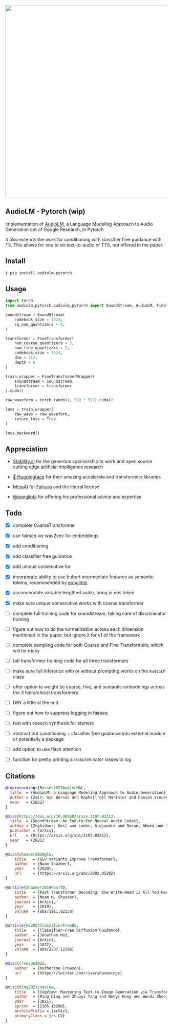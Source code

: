<img src="./audiolm.png" width="600px"></img>

## AudioLM - Pytorch (wip)

Implementation of <a href="https://google-research.github.io/seanet/audiolm/examples/">AudioLM</a>, a Language Modeling Approach to Audio Generation out of Google Research, in Pytorch

It also extends the work for conditioning with classifier free guidance with T5. This allows for one to do text-to-audio or TTS, not offered in the paper.

## Install

```bash
$ pip install audiolm-pytorch
```

## Usage

```python
import torch
from audiolm_pytorch.audiolm_pytorch import SoundStream, AudioLM, FineTransformer, FineTransformerWrapper

soundstream = SoundStream(
    codebook_size = 1024,
    rq_num_quantizers = 8,
)

transformer = FineTransformer(
    num_coarse_quantizers = 3,
    num_fine_quantizers = 5,
    codebook_size = 1024,
    dim = 512,
    depth = 6
)

train_wrapper = FineTransformerWrapper(
    soundstream = soundstream,
    transformer = transformer
).cuda()

raw_waveform = torch.randn(1, 320 * 512).cuda()

loss = train_wrapper(
    raw_wave = raw_waveform,
    return_loss = True
)

loss.backward()
```

## Appreciation

- <a href="https://stability.ai/">Stability.ai</a> for the generous sponsorship to work and open source cutting edge artificial intelligence research

- <a href="https://huggingface.co/">🤗 Huggingface</a> for their amazing accelerate and transformers libraries

- <a href="https://ai.facebook.com/">MetaAI</a> for <a href="https://github.com/facebookresearch/fairseq">Fairseq</a> and the liberal license

- <a href="https://github.com/eonglints">@eonglints</a> for offering his professional advice and expertise

## Todo

- [x] complete CoarseTransformer
- [x] use fairseq vq-wav2vec for embeddings
- [x] add conditioning
- [x] add classifier free guidance
- [x] add unique consecutive for 
- [x] incorporate ability to use hubert intermediate features as semantic tokens, recommended by <a href="https://github.com/lucidrains/audiolm-pytorch/discussions/13">eonglints</a>
- [x] accommodate variable lengthed audio, bring in eos token
- [x] make sure unique consecutive works with coarse transformer

- [ ] complete full training code for soundstream, taking care of discriminator training
- [ ] figure out how to do the normalization across each dimension mentioned in the paper, but ignore it for v1 of the framework
- [ ] complete sampling code for both Coarse and Fine Transformers, which will be tricky
- [ ] full transformer training code for all three transformers
- [ ] make sure full inference with or without prompting works on the `AudioLM` class
- [ ] offer option to weight tie coarse, fine, and semantic embeddings across the 3 hierarchical transformers
- [ ] DRY a little at the end
- [ ] figure out how to suppress logging in fairseq
- [ ] test with speech synthesis for starters
- [ ] abstract out conditioning + classifier free guidance into external module or potentially a package
- [ ] add option to use flash attention
- [ ] function for pretty printing all discriminator losses to log

## Citations

```bibtex
@inproceedings{Borsos2022AudioLMAL,
  title  = {AudioLM: a Language Modeling Approach to Audio Generation},
  author = {Zal{\'a}n Borsos and Rapha{\"e}l Marinier and Damien Vincent and Eugene Kharitonov and Olivier Pietquin and Matthew Sharifi and Olivier Teboul and David Grangier and Marco Tagliasacchi and Neil Zeghidour},
  year   = {2022}
}
```

```bibtex
@misc{https://doi.org/10.48550/arxiv.2107.03312,
  title  = {SoundStream: An End-to-End Neural Audio Codec},
  author = {Zeghidour, Neil and Luebs, Alejandro and Omran, Ahmed and Skoglund, Jan and Tagliasacchi, Marco},
  publisher = {arXiv},
  url    = {https://arxiv.org/abs/2107.03312},
  year   = {2021}
}
```

```bibtex
@misc{shazeer2020glu,
    title   = {GLU Variants Improve Transformer},
    author  = {Noam Shazeer},
    year    = {2020},
    url     = {https://arxiv.org/abs/2002.05202}
}
```

```bibtex
@article{Shazeer2019FastTD,
    title   = {Fast Transformer Decoding: One Write-Head is All You Need},
    author  = {Noam M. Shazeer},
    journal = {ArXiv},
    year    = {2019},
    volume  = {abs/1911.02150}
}
```

```bibtex
@article{Ho2022ClassifierFreeDG,
    title   = {Classifier-Free Diffusion Guidance},
    author  = {Jonathan Ho},
    journal = {ArXiv},
    year    = {2022},
    volume  = {abs/2207.12598}
}
```

```bibtex
@misc{crowson2022,
    author  = {Katherine Crowson},
    url     = {https://twitter.com/rivershavewings}
}
```

```bibtex
@misc{ding2021cogview,
    title   = {CogView: Mastering Text-to-Image Generation via Transformers},
    author  = {Ming Ding and Zhuoyi Yang and Wenyi Hong and Wendi Zheng and Chang Zhou and Da Yin and Junyang Lin and Xu Zou and Zhou Shao and Hongxia Yang and Jie Tang},
    year    = {2021},
    eprint  = {2105.13290},
    archivePrefix = {arXiv},
    primaryClass = {cs.CV}
}
```
